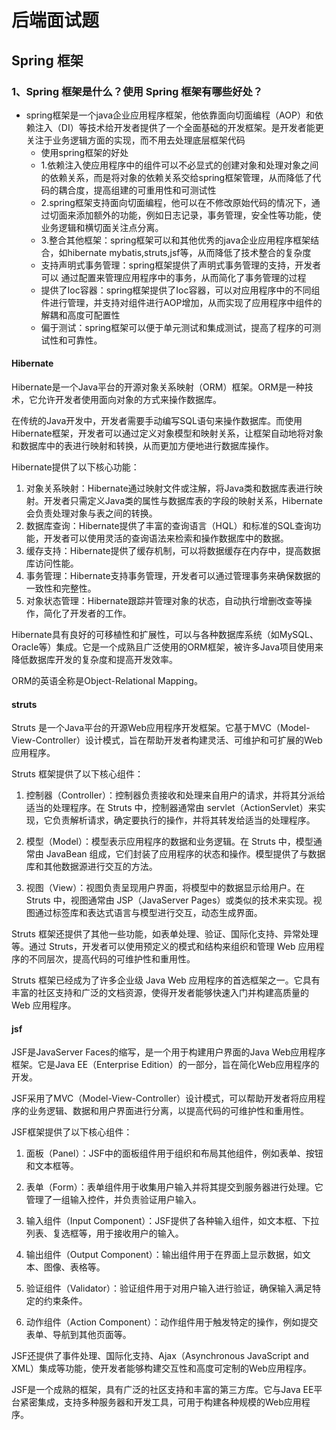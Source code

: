 # 后端面试题

## **Spring** **框架**

### 1、Spring 框架是什么？使⽤ Spring 框架有哪些好处？

- spring框架是一个java企业应用程序框架，他依靠面向切面编程（AOP）和依赖注入（DI）等技术给开发者提供了一个全面基础的开发框架。是开发者能更关注于业务逻辑方面的实现，而不用去处理底层框架代码
  - 使用spring框架的好处
  - 1.依赖注入使应用程序中的组件可以不必显式的创建对象和处理对象之间的依赖关系，而是将对象的依赖关系交给spring框架管理，从而降低了代码的耦合度，提高组建的可重用性和可测试性
  - 2.spring框架支持面向切面编程，他可以在不修改原始代码的情况下，通过切面来添加额外的功能，例如日志记录，事务管理，安全性等功能，使业务逻辑和横切面关注点分离。
  - 3.整合其他框架：spring框架可以和其他优秀的java企业应用程序框架结合，如hibernate mybatis,struts,jsf等，从而降低了技术整合的复杂度
  - 支持声明式事务管理：spring框架提供了声明式事务管理的支持，开发者可以	通过配置来管理应用程序中的事务，从而简化了事务管理的过程
  - 提供了Ioc容器：spring框架提供了Ioc容器，可以对应用程序中的不同组件进行管理，并支持对组件进行AOP增加，从而实现了应用程序中组件的解耦和高度可配置性
  - 偏于测试：spring框架可以便于单元测试和集成测试，提高了程序的可测试性和可靠性。

#### Hibernate

Hibernate是一个Java平台的开源对象关系映射（ORM）框架。ORM是一种技术，它允许开发者使用面向对象的方式来操作数据库。

在传统的Java开发中，开发者需要手动编写SQL语句来操作数据库。而使用Hibernate框架，开发者可以通过定义对象模型和映射关系，让框架自动地将对象和数据库中的表进行映射和转换，从而更加方便地进行数据库操作。

Hibernate提供了以下核心功能：

1. 对象关系映射：Hibernate通过映射文件或注解，将Java类和数据库表进行映射。开发者只需定义Java类的属性与数据库表的字段的映射关系，Hibernate会负责处理对象与表之间的转换。
2. 数据库查询：Hibernate提供了丰富的查询语言（HQL）和标准的SQL查询功能，开发者可以使用灵活的查询语法来检索和操作数据库中的数据。
3. 缓存支持：Hibernate提供了缓存机制，可以将数据缓存在内存中，提高数据库访问性能。
4. 事务管理：Hibernate支持事务管理，开发者可以通过管理事务来确保数据的一致性和完整性。
5. 对象状态管理：Hibernate跟踪并管理对象的状态，自动执行增删改查等操作，简化了开发者的工作。

Hibernate具有良好的可移植性和扩展性，可以与各种数据库系统（如MySQL、Oracle等）集成。它是一个成熟且广泛使用的ORM框架，被许多Java项目使用来降低数据库开发的复杂度和提高开发效率。

ORM的英语全称是Object-Relational Mapping。

#### struts

Struts 是一个Java平台的开源Web应用程序开发框架。它基于MVC（Model-View-Controller）设计模式，旨在帮助开发者构建灵活、可维护和可扩展的Web应用程序。

Struts 框架提供了以下核心组件：

1. 控制器（Controller）：控制器负责接收和处理来自用户的请求，并将其分派给适当的处理程序。在 Struts 中，控制器通常由 servlet（ActionServlet）来实现，它负责解析请求，确定要执行的操作，并将其转发给适当的处理程序。

2. 模型（Model）：模型表示应用程序的数据和业务逻辑。在 Struts 中，模型通常由 JavaBean 组成，它们封装了应用程序的状态和操作。模型提供了与数据库和其他数据源进行交互的方法。

3. 视图（View）：视图负责呈现用户界面，将模型中的数据显示给用户。在 Struts 中，视图通常由 JSP（JavaServer Pages）或类似的技术来实现。视图通过标签库和表达式语言与模型进行交互，动态生成界面。

Struts 框架还提供了其他一些功能，如表单处理、验证、国际化支持、异常处理等。通过 Struts，开发者可以使用预定义的模式和结构来组织和管理 Web 应用程序的不同层次，提高代码的可维护性和重用性。

Struts 框架已经成为了许多企业级 Java Web 应用程序的首选框架之一。它具有丰富的社区支持和广泛的文档资源，使得开发者能够快速入门并构建高质量的 Web 应用程序。



#### jsf

JSF是JavaServer Faces的缩写，是一个用于构建用户界面的Java Web应用程序框架。它是Java EE（Enterprise Edition）的一部分，旨在简化Web应用程序的开发。

JSF采用了MVC（Model-View-Controller）设计模式，可以帮助开发者将应用程序的业务逻辑、数据和用户界面进行分离，以提高代码的可维护性和重用性。

JSF框架提供了以下核心组件：

1. 面板（Panel）：JSF中的面板组件用于组织和布局其他组件，例如表单、按钮和文本框等。

2. 表单（Form）：表单组件用于收集用户输入并将其提交到服务器进行处理。它管理了一组输入控件，并负责验证用户输入。

3. 输入组件（Input Component）：JSF提供了各种输入组件，如文本框、下拉列表、复选框等，用于接收用户的输入。

4. 输出组件（Output Component）：输出组件用于在界面上显示数据，如文本、图像、表格等。

5. 验证组件（Validator）：验证组件用于对用户输入进行验证，确保输入满足特定的约束条件。

6. 动作组件（Action Component）：动作组件用于触发特定的操作，例如提交表单、导航到其他页面等。

JSF还提供了事件处理、国际化支持、Ajax（Asynchronous JavaScript and XML）集成等功能，使开发者能够构建交互性和高度可定制的Web应用程序。

JSF是一个成熟的框架，具有广泛的社区支持和丰富的第三方库。它与Java EE平台紧密集成，支持多种服务器和开发工具，可用于构建各种规模的Web应用程序。